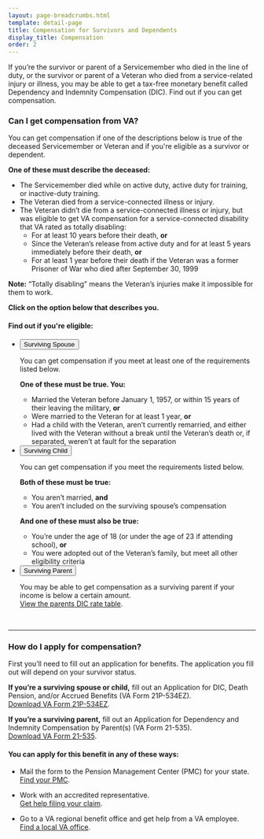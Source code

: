 ```yaml
---
layout: page-breadcrumbs.html
template: detail-page
title: Compensation for Survivors and Dependents
display_title: Compensation
order: 2
---
```


<div class="va-introtext">

If you’re the survivor or parent of a Servicemember who died in the line of duty, or the survivor or parent of a Veteran who died from a service-related injury or illness, you may be able to get a tax-free monetary benefit called Dependency and Indemnity Compensation (DIC). Find out if you can get compensation. 

</div>

<div class="feature" markdown="0">

### Can I get compensation from VA?

You can get compensation if one of the descriptions below is true of the deceased Servicemember or Veteran and if you're eligible as a survivor or dependent.

**One of these must describe the deceased:**
- The Servicemember died while on active duty, active duty for training, or inactive-duty training.
- The Veteran died from a service-connected illness or injury.
- The Veteran didn’t die from a service-connected illness or injury, but was eligible to get VA compensation for a service-connected disability that VA rated as totally disabling: 
  - For at least 10 years before their death, **or**
  - Since the Veteran’s release from active duty and for at least 5 years immediately before their death, **or**
  - For at least 1 year before their death if the Veteran was a former Prisoner of War who died after September 30, 1999

**Note:** “Totally disabling” means the Veteran’s injuries make it impossible for them to work.

**Click on the option below that describes you.**

</div>

#### Find out if you're eligible:

<div class="usa-accordion">
<ul class="usa-unstyled-list">
<li>
<button class="usa-button-unstyled usa-accordion-button" aria-controls="VA-burials-survivor-spouse">Surviving Spouse</button>
<div id="VA-burials-survivor-spouse" class="usa-accordion-content">

You can get compensation if you meet at least one of the requirements listed below.

**One of these must be true. You:**
- Married the Veteran before January 1, 1957, or within 15 years of their leaving the military, **or**
- Were married to the Veteran for at least 1 year, **or**
- Had a child with the Veteran, aren’t currently remarried, and either lived with the Veteran without a break until the Veteran’s death or, if separated, weren’t at fault for the separation

</div>
</li>
<li>
<button class="usa-button-unstyled usa-accordion-button" aria-controls="VA-burials-survivor-child">Surviving Child</button>
<div id="VA-burials-survivor-child" class="usa-accordion-content">

You can get compensation if you meet the requirements listed below.

**Both of these must be true:**
- You aren’t married, **and**
- You aren’t included on the surviving spouse’s compensation

**And one of these must also be true:**
- You’re under the age of 18 (or under the age of 23 if attending school), **or**
- You were adopted out of the Veteran’s family, but meet all other eligibility criteria

</li>
<li>
<button class="usa-button-unstyled usa-accordion-button" aria-controls="VA-burials-survivor-parent">Surviving Parent</button>
<div id="VA-burials-survivor-parent" class="usa-accordion-content">

You may be able to get compensation as a surviving parent if your income is below a certain amount. <br>
[View the parents DIC rate table](https://benefits.va.gov/Pension/current_rates_Parents_DIC_pen.asp).

   </div>
  </div>
  </li>
 </ul>

<br>

-------------------------------------

### How do I apply for compensation?

First you’ll need to fill out an application for benefits. The application you fill out will depend on your survivor status.

**If you’re a surviving spouse or child,** fill out an Application for DIC, Death Pension, and/or Accrued Benefits (VA Form 21P-534EZ). <br>
[Download VA Form 21P-534EZ](https://www.vba.va.gov/pubs/forms/VBA-21P-534EZ-ARE.pdf). 

**If you’re a surviving parent,** fill out an Application for Dependency and Indemnity Compensation by Parent(s) (VA Form 21-535). <br>
[Download VA Form 21-535](https://www.vba.va.gov/pubs/forms/VBA-21P-535-ARE.pdf).

#### You can apply for this benefit in any of these ways:

- Mail the form to the Pension Management Center (PMC) for your state. <br>
[Find your PMC](/pension/pension-management-center/).

- Work with an accredited representative. <br>
[Get help filing your claim](/disability-benefits/apply/help/index.html).

- Go to a VA regional benefit office and get help from a VA employee. <br>
[Find a local VA office](/facilities/).


<script type="text/javascript" src="/js/vendor/uswds.min.js"></script>
